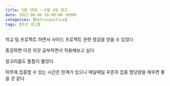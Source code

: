 ```yaml
---
title: 5월 29일 ~ 6월 4일 회고
date: 2022-06-06 16:08:00 +0900
categories: [Retrospective]
tags: [주간 회고]
---
```


학교 팀 프로젝트 하면서 사이드 프로젝트 관련 영감을 얻을 수 있었다

종강하면 이것 저것 공부하면서 적용해보고 싶다

알고리즘도 틈틈이 풀었다

하루에 집중할 수 있는 시간은 한계가 있으니 매일매일 꾸준히 집중 할당량을 채우면 좋을 것 같다
